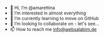 - 👋 Hi, I’m @amarettina
- 👀 I’m interested in almost everything
- 🌱 I’m currently learning to move on GitHub
- 💞️ I’m looking to collaborate on - let's see...
- 📫 How to reach me info@websalabim.de

<!---
amarettina/amarettina is a ✨ special ✨ repository because its `README.md` (this file) appears on your GitHub profile.
You can click the Preview link to take a look at your changes.
--->

